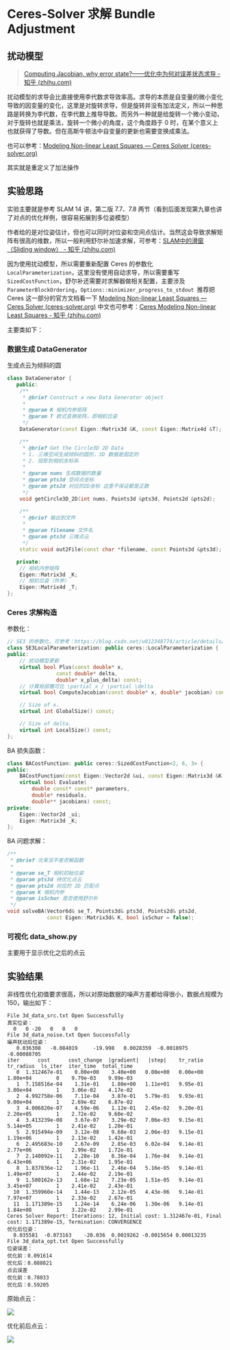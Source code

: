 # Ceres-Solver 求解 Bundle Adjustment

## 扰动模型

> [Computing Jacobian, why error state?——优化中为何对误差状态求导 - 知乎 (zhihu.com)](https://zhuanlan.zhihu.com/p/75714471)

扰动模型的求导会比直接使用李代数求导效率高。求导的本质是自变量的微小变化导致的因变量的变化，这里是对旋转求导，但是旋转并没有加法定义，所以一种思路是转换为李代数，在李代数上推导导数。而另外一种就是给旋转一个微小变动，对于旋转也就是乘法，旋转一个微小的角度，这个角度趋于 0 时，在某个意义上也就获得了导数。但在高斯牛顿法中自变量的更新也需要变换成乘法。

也可以参考：[Modeling Non-linear Least Squares — Ceres Solver (ceres-solver.org)](http://www.ceres-solver.org/nnls_modeling.html#localparameterization)

其实就是重定义了加法操作

## 实验思路

实验主要就是参考 SLAM 14 讲，第二版 7.7、7.8 两节（看到后面发现第九章也讲了对点的优化样例，很容易拓展到多位姿模型）

作者给的是对位姿估计，但也可以同时对位姿和空间点估计。当然这会导致求解矩阵有很高的维数，所以一般利用舒尔补加速求解，可参考：[SLAM中的滑窗（Sliding window） - 知乎 (zhihu.com)](https://zhuanlan.zhihu.com/p/92100386)

因为使用扰动模型，所以需要重新配置 Ceres 的参数化 `LocalParameterization`，这里没有使用自动求导，所以需要重写 `SizedCostFunction`，舒尔补还需要对求解器做相关配置，主要涉及  `ParameterBlockOrdering`，`Options::minimizer_progress_to_stdout `推荐把 Ceres 这一部分的官方文档看一下 [Modeling Non-linear Least Squares — Ceres Solver (ceres-solver.org)](http://www.ceres-solver.org/nnls_modeling.html#) 中文也可参考：[Ceres Modeling Non-linear Least Squares - 知乎 (zhihu.com)](https://zhuanlan.zhihu.com/p/98051344)

主要类如下：

### 数据生成 DataGenerator

生成点云为倾斜的圆

```c++
class DataGenerator {
   public:
    /**
     * @brief Construct a new Data Generator object
     *
     * @param K 相机内参矩阵
     * @param T 欧式变换矩阵，即相机位姿
     */
    DataGenerator(const Eigen::Matrix3d &K, const Eigen::Matrix4d &T);

    /**
     * @brief Get the Circle3D 2D Data
     * 1. 三维空间生成倾斜的圆形，3D 数据是固定的
     * 2. 投影到相机坐标系
     *
     * @param nums 生成数据的数量
     * @param pts3d 空间点坐标
     * @param pts2d 对应的2D坐标 这里不保证都是正数
     */
    void getCircle3D_2D(int nums, Points3d &pts3d, Points2d &pts2d);

    /**
     * @brief 输出到文件
     *
     * @param filename 文件名
     * @param pts3d 三维点云
     */
    static void out2File(const char *filename, const Points3d &pts3d);

   private:
    // 相机内参矩阵
    Eigen::Matrix3d _K;
    // 相机位姿（外参）
    Eigen::Matrix4d _T;
};
```

### Ceres 求解构造

参数化：

```c++
// SE3 的参数化，可参考：https://blog.csdn.net/u012348774/article/details/84144084
class SE3LocalParameterization: public ceres::LocalParameterization {
public:
    // 扰动模型更新
    virtual bool Plus(const double* x,
                const double* delta,
                double* x_plus_delta) const;
    // 计算局部雅可比 \partial x / \partial \delta
    virtual bool ComputeJacobian(const double* x, double* jacobian) const;

    // Size of x.
    virtual int GlobalSize() const;

    // Size of delta.
    virtual int LocalSize() const;
};
```

BA 损失函数：

```cpp
class BACostFunction: public ceres::SizedCostFunction<2, 6, 3> {
public:
    BACostFunction(const Eigen::Vector2d &ui, const Eigen::Matrix3d &K);
    virtual bool Evaluate(
        double const* const* parameters,
        double* residuals,
        double** jacobians) const;
private:
    Eigen::Vector2d _ui;
    Eigen::Matrix3d _K;
};
```

BA 问题求解：

```cpp
/**
 * @brief 光束法平差求解函数
 *
 * @param se_T 相机初始位姿
 * @param pts3d 待优化点云
 * @param pts2d 对应的 2D 匹配点
 * @param K 相机内参
 * @param isSchur 是否使用舒尔补
 */
void solveBA(Vector6d& se_T, Points3d& pts3d, Points2d& pts2d,
             const Eigen::Matrix3d& K, bool isSchur = false);
```

### 可视化 data_show.py

主要用于显示优化之后的点云

## 实验结果

非线性优化初值要求很高，所以对原始数据的噪声方差都给得很小，数据点规模为 150，输出如下：

```text
File 3d_data_src.txt Open Successfully
真实位姿：
  0   0 -20   0   0   0
File 3d_data_noise.txt Open Successfully
噪声扰动后位姿：
   0.036308   -0.084019     -19.998   0.0028359  -0.0018975 -0.00088705
iter      cost      cost_change  |gradient|   |step|    tr_ratio  tr_radius  ls_iter  iter_time  total_time
   0  1.312467e-01    0.00e+00    3.40e+00   0.00e+00   0.00e+00  1.00e+04        0    9.79e-03    9.99e-03
   1  7.158516e-04    1.31e-01    1.80e+00   1.11e+01   9.95e-01  3.00e+04        1    3.06e-02    4.17e-02
   2  4.992758e-06    7.11e-04    3.87e-01   5.79e-01   9.93e-01  9.00e+04        1    2.69e-02    6.87e-02
   3  4.006820e-07    4.59e-06    1.12e-01   2.45e-02   9.20e-01  2.20e+05        1    2.72e-02    9.60e-02
   4  3.413239e-08    3.67e-07    3.29e-02   7.06e-03   9.15e-01  5.14e+05        1    2.41e-02    1.20e-01
   5  2.915494e-09    3.12e-08    9.68e-03   2.06e-03   9.15e-01  1.19e+06        1    2.13e-02    1.42e-01
   6  2.495683e-10    2.67e-09    2.85e-03   6.02e-04   9.14e-01  2.77e+06        1    2.99e-02    1.72e-01
   7  2.140092e-11    2.28e-10    8.36e-04   1.76e-04   9.14e-01  6.43e+06        1    2.31e-02    1.95e-01
   8  1.837836e-12    1.96e-11    2.46e-04   5.16e-05   9.14e-01  1.49e+07        1    2.44e-02    2.19e-01
   9  1.580162e-13    1.68e-12    7.23e-05   1.51e-05   9.14e-01  3.45e+07        1    2.41e-02    2.43e-01
  10  1.359960e-14    1.44e-13    2.12e-05   4.43e-06   9.14e-01  7.97e+07        1    2.33e-02    2.67e-01
  11  1.171389e-15    1.24e-14    6.24e-06   1.30e-06   9.14e-01  1.84e+08        1    3.22e-02    2.99e-01
Ceres Solver Report: Iterations: 12, Initial cost: 1.312467e-01, Final cost: 1.171389e-15, Termination: CONVERGENCE
优化后位姿：
  0.035581  -0.073163    -20.036  0.0019262 -0.0015654 0.00013235
File 3d_data_opt.txt Open Successfully
位姿误差：
优化前：0.091614
优化后：0.088821
点云误差
优化前：0.78033
优化后：0.59205
```

原始点云：

![](./images/src.png)

优化前后点云：

![](./images/res.png)


